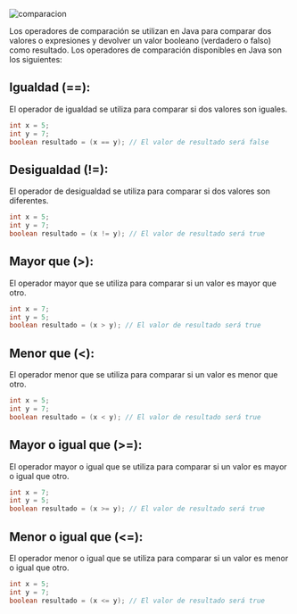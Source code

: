 ![comparacion](https://user-images.githubusercontent.com/75398496/228661587-d23aa94d-6fb7-432b-8bf2-007d04f22ffe.png)

Los operadores de comparación se utilizan en Java para comparar dos valores o expresiones y devolver un valor booleano (verdadero o falso) como resultado. Los operadores de comparación disponibles en Java son los siguientes:

## Igualdad (==): 
El operador de igualdad se utiliza para comparar si dos valores son iguales.
```java
int x = 5;
int y = 7;
boolean resultado = (x == y); // El valor de resultado será false
```

## Desigualdad (!=): 
El operador de desigualdad se utiliza para comparar si dos valores son diferentes.
```java
int x = 5;
int y = 7;
boolean resultado = (x != y); // El valor de resultado será true
```

## Mayor que (>): 
El operador mayor que se utiliza para comparar si un valor es mayor que otro.
```java
int x = 7;
int y = 5;
boolean resultado = (x > y); // El valor de resultado será true
```

## Menor que (<): 
El operador menor que se utiliza para comparar si un valor es menor que otro.
```java
int x = 5;
int y = 7;
boolean resultado = (x < y); // El valor de resultado será true
```

## Mayor o igual que (>=): 
El operador mayor o igual que se utiliza para comparar si un valor es mayor o igual que otro. 
```java
int x = 7;
int y = 5;
boolean resultado = (x >= y); // El valor de resultado será true
```

## Menor o igual que (<=): 
El operador menor o igual que se utiliza para comparar si un valor es menor o igual que otro.
```java
int x = 5;
int y = 7;
boolean resultado = (x <= y); // El valor de resultado será true
```
